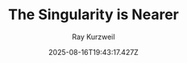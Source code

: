 ---
title: "The Singularity is Nearer"
date: "2025-08-16T19:43:17.427Z"
author: "Ray Kurzweil"
read_year: "NO"
recommendation: '3'
url: /bookshelf/the-singularity-is-nearer
---